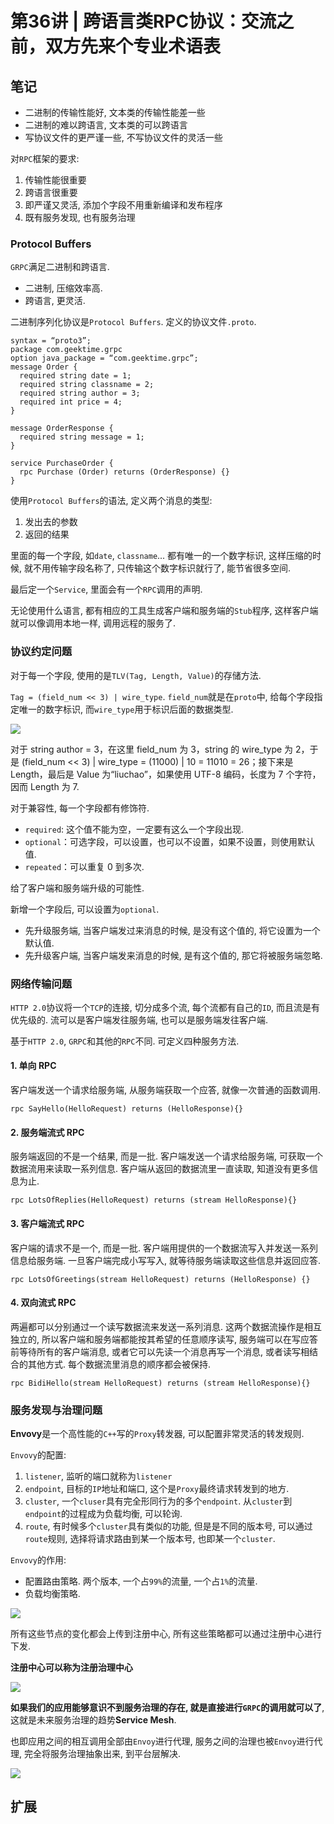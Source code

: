 # 第36讲 | 跨语言类RPC协议：交流之前，双方先来个专业术语表

## 笔记

* 二进制的传输性能好, 文本类的传输性能差一些
* 二进制的难以跨语言, 文本类的可以跨语言
* 写协议文件的更严谨一些, 不写协议文件的灵活一些

对`RPC`框架的要求:

1. 传输性能很重要
2. 跨语言很重要
3. 即严谨又灵活, 添加个字段不用重新编译和发布程序
4. 既有服务发现, 也有服务治理

### Protocol Buffers

`GRPC`满足二进制和跨语言.

* 二进制, 压缩效率高.
* 跨语言, 更灵活.

二进制序列化协议是`Protocol Buffers`. 定义的协议文件`.proto`.

```
syntax = “proto3”;
package com.geektime.grpc
option java_package = “com.geektime.grpc”;
message Order {
  required string date = 1;
  required string classname = 2;
  required string author = 3;
  required int price = 4;
}

message OrderResponse {
  required string message = 1;
}

service PurchaseOrder {
  rpc Purchase (Order) returns (OrderResponse) {}
}
```

使用`Protocol Buffers`的语法, 定义两个消息的类型:

1. 发出去的参数
2. 返回的结果

里面的每一个字段, 如`date`, `classname`... 都有唯一的一个数字标识, 这样压缩的时候, 就不用传输字段名称了, 只传输这个数字标识就行了, 能节省很多空间.

最后定一个`Service`, 里面会有一个`RPC`调用的声明.

无论使用什么语言, 都有相应的工具生成客户端和服务端的`Stub`程序, 这样客户端就可以像调用本地一样, 调用远程的服务了.

### 协议约定问题

对于每一个字段, 使用的是`TLV(Tag, Length, Value)`的存储方法.

`Tag = (field_num << 3) | wire_type`. `field_num`就是在`proto`中, 给每个字段指定唯一的数字标识, 而`wire_type`用于标识后面的数据类型.

![](./img/36_01.jpg)

对于 string author = 3，在这里 field_num 为 3，string 的 wire_type 为 2，于是 (field_num << 3) | wire_type = (11000) | 10 = 11010 = 26；接下来是 Length，最后是 Value 为“liuchao”，如果使用 UTF-8 编码，长度为 7 个字符，因而 Length 为 7.

对于兼容性, 每一个字段都有修饰符.

* `required`: 这个值不能为空，一定要有这么一个字段出现.
* `optional`：可选字段，可以设置，也可以不设置，如果不设置，则使用默认值.
* `repeated`：可以重复 0 到多次.

给了客户端和服务端升级的可能性.

新增一个字段后, 可以设置为`optional`. 

* 先升级服务端, 当客户端发过来消息的时候, 是没有这个值的, 将它设置为一个默认值.
* 先升级客户端, 当客户端发来消息的时候, 是有这个值的, 那它将被服务端忽略.

### 网络传输问题

`HTTP 2.0`协议将一个`TCP`的连接, 切分成多个流, 每个流都有自己的`ID`, 而且流是有优先级的. 流可以是客户端发往服务端, 也可以是服务端发往客户端.

基于`HTTP 2.0`, `GRPC`和其他的`RPC`不同. 可定义四种服务方法.

#### 1. 单向 RPC

客户端发送一个请求给服务端, 从服务端获取一个应答, 就像一次普通的函数调用.

```
rpc SayHello(HelloRequest) returns (HelloResponse){}
```

#### 2. 服务端流式 RPC

服务端返回的不是一个结果, 而是一批. 客户端发送一个请求给服务端, 可获取一个数据流用来读取一系列信息. 客户端从返回的数据流里一直读取, 知道没有更多信息为止.

```
rpc LotsOfReplies(HelloRequest) returns (stream HelloResponse){}
```

#### 3. 客户端流式 RPC

客户端的请求不是一个, 而是一批. 客户端用提供的一个数据流写入并发送一系列信息给服务端. 一旦客户端完成小写写入, 就等待服务端读取这些信息并返回应答.

```
rpc LotsOfGreetings(stream HelloRequest) returns (HelloResponse) {}
```

#### 4. 双向流式 RPC

两遍都可以分别通过一个读写数据流来发送一系列消息. 这两个数据流操作是相互独立的, 所以客户端和服务端都能按其希望的任意顺序读写, 服务端可以在写应答前等待所有的客户端消息, 或者它可以先读一个消息再写一个消息, 或者读写相结合的其他方式. 每个数据流里消息的顺序都会被保持.

```
rpc BidiHello(stream HelloRequest) returns (stream HelloResponse){}
```

### 服务发现与治理问题

**Envovy**是一个高性能的`C++`写的`Proxy`转发器, 可以配置非常灵活的转发规则.

`Envovy`的配置:

1. `listener`, 监听的端口就称为`listener`
2. `endpoint`, 目标的`IP`地址和端口, 这个是`Proxy`最终请求转发到的地方.
3. `cluster`, 一个`cluser`具有完全形同行为的多个`endpoint`. 从`cluster`到`endpoint`的过程成为负载均衡, 可以轮询.
4. `route`, 有时候多个`cluster`具有类似的功能, 但是是不同的版本号, 可以通过`route`规则, 选择将请求路由到某一个版本号, 也即某一个`cluster`.

`Envovy`的作用:

* 配置路由策略. 两个版本, 一个占`99%`的流量, 一个占`1%`的流量.
* 负载均衡策略. 

![](./img/36_02.jpg)

所有这些节点的变化都会上传到注册中心, 所有这些策略都可以通过注册中心进行下发.

**注册中心可以称为注册治理中心**

![](./img/36_03.jpg)

**如果我们的应用能够意识不到服务治理的存在, 就是直接进行`GRPC`的调用就可以了**, 这就是未来服务治理的趋势**Service Mesh**.

也即应用之间的相互调用全部由`Envoy`进行代理, 服务之间的治理也被`Envoy`进行代理, 完全将服务治理抽象出来, 到平台层解决.

![](./img/36_04.jpg)

## 扩展